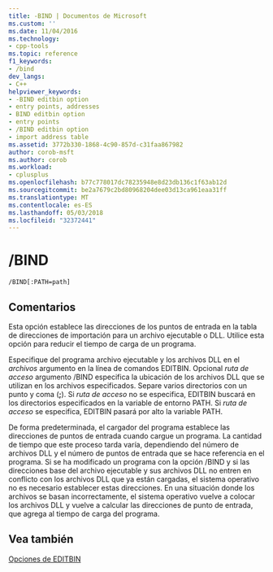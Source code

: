 ```yaml
---
title: -BIND | Documentos de Microsoft
ms.custom: ''
ms.date: 11/04/2016
ms.technology:
- cpp-tools
ms.topic: reference
f1_keywords:
- /bind
dev_langs:
- C++
helpviewer_keywords:
- -BIND editbin option
- entry points, addresses
- BIND editbin option
- entry points
- /BIND editbin option
- import address table
ms.assetid: 3772b330-1868-4c90-857d-c31faa867982
author: corob-msft
ms.author: corob
ms.workload:
- cplusplus
ms.openlocfilehash: b77c778017dc78235948e8d23db136c1f63ab12d
ms.sourcegitcommit: be2a7679c2bd80968204dee03d13ca961eaa31ff
ms.translationtype: MT
ms.contentlocale: es-ES
ms.lasthandoff: 05/03/2018
ms.locfileid: "32372441"
---
```

# <a name="bind"></a>/BIND
```  
/BIND[:PATH=path]  
```  
  
## <a name="remarks"></a>Comentarios  
 Esta opción establece las direcciones de los puntos de entrada en la tabla de direcciones de importación para un archivo ejecutable o DLL. Utilice esta opción para reducir el tiempo de carga de un programa.  
  
 Especifique del programa archivo ejecutable y los archivos DLL en el *archivos* argumento en la línea de comandos EDITBIN. Opcional *ruta de acceso* argumento /BIND especifica la ubicación de los archivos DLL que se utilizan en los archivos especificados. Separe varios directorios con un punto y coma (**;**). Si *ruta de acceso* no se especifica, EDITBIN buscará en los directorios especificados en la variable de entorno PATH. Si *ruta de acceso* se especifica, EDITBIN pasará por alto la variable PATH.  
  
 De forma predeterminada, el cargador del programa establece las direcciones de puntos de entrada cuando cargue un programa. La cantidad de tiempo que este proceso tarda varía, dependiendo del número de archivos DLL y el número de puntos de entrada que se hace referencia en el programa. Si se ha modificado un programa con la opción /BIND y si las direcciones base del archivo ejecutable y sus archivos DLL no entren en conflicto con los archivos DLL que ya están cargadas, el sistema operativo no es necesario establecer estas direcciones. En una situación donde los archivos se basan incorrectamente, el sistema operativo vuelve a colocar los archivos DLL y vuelve a calcular las direcciones de punto de entrada, que agrega al tiempo de carga del programa.  
  
## <a name="see-also"></a>Vea también  
 [Opciones de EDITBIN](../../build/reference/editbin-options.md)